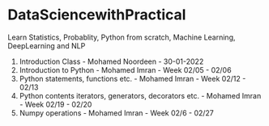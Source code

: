 # DataSciencewithPractical
Learn Statistics, Probablity, Python from scratch, Machine Learning, DeepLearning and NLP

1. Introduction Class - Mohamed Noordeen - 30-01-2022 
2. Introduction to Python - Mohamed Imran - Week 02/05 - 02/06
3. Python statements, functions etc.  - Mohamed Imran - Week 02/12 - 02/13
4. Python contents iterators, generators, decorators etc. - Mohamed Imran - Week 02/19 - 02/20 
5. Numpy operations - Mohamed Imran - Week 02/6 - 02/27
